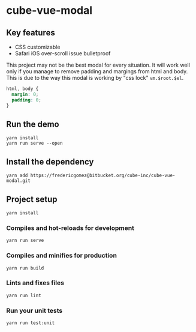 # cube-vue-modal

## Key features

- CSS customizable
- Safari iOS over-scroll issue bulletproof

This project may not be the best modal for every situation.
It will work well only if you manage to remove padding and margings from html and body.
This is due to the way this modal is working by "css lock" `vm.$root.$el`.

```css
html, body {
  margin: 0;
  padding: 0;
}
```

## Run the demo
```
yarn install
yarn run serve --open
```

## Install the dependency

```
yarn add https://fredericgomez@bitbucket.org/cube-inc/cube-vue-modal.git
```

## Project setup
```
yarn install
```

### Compiles and hot-reloads for development
```
yarn run serve
```

### Compiles and minifies for production
```
yarn run build
```

### Lints and fixes files
```
yarn run lint
```

### Run your unit tests
```
yarn run test:unit
```
